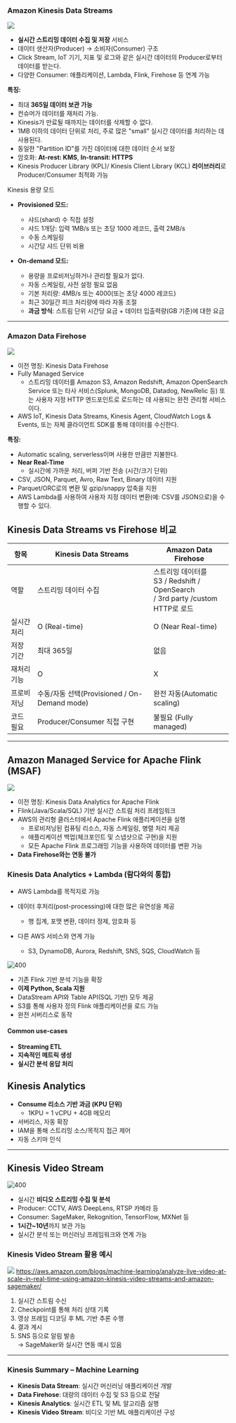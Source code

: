 
### Amazon Kinesis Data Streams

![](images/Pasted%20image%2020250720232117.png)

- **실시간 스트리밍 데이터 수집 및 저장** 서비스
- 데이터 생산자(Producer) → 소비자(Consumer) 구조
- Click Stream, IoT 기기, 지표 및 로그와 같은 실시간 데이터의 Producer로부터 데이터를 받는다.
- 다양한 Consumer: 애플리케이션, Lambda, Flink, Firehose 등 연계 가능
    

**특징:**

- 최대 **365일 데이터 보관 가능**
- 컨슈머가 데이터를 재처리 가능.
- Kinesis가 만료될 때까지는 데이터를 삭제할 수 없다.
- 1MB 이하의 데이터 단위로 처리, 주로 많은 "small" 실시간 데이터를 처리하는 데 사용된다.
- 동일한 "Partition ID"를 가진 데이터에 대한 데이터 순서 보장
- 암호화: **At-rest: KMS**, **In-transit: HTTPS**
- Kinesis Producer Library (KPL)/ Kinesis Client Library (KCL) **라이브러리**로 Producer/Consumer 최적화 가능

Kinesis 용량 모드
- **Provisioned 모드:**
    - 샤드(shard) 수 직접 설정
    - 샤드 1개당: 입력 1MB/s 또는 초당 1000 레코드, 출력 2MB/s
    - 수동 스케일링 
    - 시간당 샤드 단위 비용
        
- **On-demand 모드:**
    - 용량을 프로비저닝하거나 관리할 필요가 없다.
    - 자동 스케일링, 사전 설정 필요 없음
    - 기본 처리량: 4MB/s 또는 4000(또는 초당 4000 레코드)
    - 최근 30일간 피크 처리량에 따라 자동 조절
    - **과금 방식**: 스트림 단위 시간당 요금 + 데이터 입출력량(GB 기준)에 대한 요금
        
---
### Amazon Data Firehose

![](images/Pasted%20image%2020250720232659.png)

- 이전 명칭: Kinesis Data Firehose
- Fully Managed Service
	- 스트리밍 데이터를 Amazon S3, Amazon Redshift, Amazon OpenSearch Service 또는 타사 서비스(Splunk, MongoDB, Datadog, NewRelic 등) 또는 사용자 지정 HTTP 엔드포인트로 로드하는 데 사용되는 완전 관리형 서비스이다.
- AWS IoT, Kinesis Data Streams, Kinesis Agent, CloudWatch Logs & Events, 또는 자체 클라이언트 SDK를 통해 데이터를 수신한다.
    

**특징:**

- Automatic scaling, serverless이며 사용한 만큼만 지불한다.
- **Near Real-Time**
	- 실시간에 가까운 처리, 버퍼 기반 전송 (시간/크기 단위)
- CSV, JSON, Parquet, Avro, Raw Text, Binary 데이터 지원
- Parquet/ORC로의 변환 및 gzip/snappy 압축을 지원
- AWS Lambda를 사용하여 사용자 지정 데이터 변환(예: CSV를 JSON으로)을 수행할 수 있다.


## Kinesis Data Streams vs Firehose 비교

| 항목     | Kinesis Data Streams                   | Amazon Data Firehose                                                      |
| ------ | -------------------------------------- | ------------------------------------------------------------------------- |
| 역할     | 스트리밍 데이터 수집                            | 스트리밍 데이터를 <br>S3 / Redshift / OpenSearch <br>/ 3rd party /custom HTTP로 로드 |
| 실시간 처리 | O (Real-time)                          | O (Near Real-time)                                                        |
| 저장 기간  | 최대 365일                                | 없음                                                                        |
| 재처리 기능 | O                                      | X                                                                         |
| 프로비저닝  | 수동/자동 선택(Provisioned / On-Demand mode) | 완전 자동(Automatic scaling)                                                  |
| 코드 필요  | Producer/Consumer 직접 구현                | 불필요 (Fully managed)                                                       |

---
## Amazon Managed Service for Apache Flink (MSAF)

![](images/Pasted%20image%2020250720234824.png)

- 이전 명칭: Kinesis Data Analytics for Apache Flink
- Flink(Java/Scala/SQL) 기반 실시간 스트림 처리 프레임워크
- AWS의 관리형 클러스터에서 Apache Flink 애플리케이션을 실행
    - 프로비저닝된 컴퓨팅 리소스, 자동 스케일링, 병렬 처리 제공
    - 애플리케이션 백업(체크포인트 및 스냅샷으로 구현)을 지원
	- 모든 Apache Flink 프로그래밍 기능을 사용하여 데이터를 변환 가능
- **Data Firehose와는 연동 불가**
    
### Kinesis Data Analytics + Lambda (람다와의 통합)

- AWS Lambda를 목적지로 가능
- 데이터 후처리(post-processing)에 대한 많은 유연성을 제공
    - 행 집계, 포맷 변환, 데이터 정제, 암호화 등
        
- 다른 AWS 서비스와 연계 가능
    - S3, DynamoDB, Aurora, Redshift, SNS, SQS, CloudWatch 등


![400](images/Pasted%20image%2020250720234809.png)

- 기존 Flink 기반 분석 기능을 확장
- **이제 Python, Scala 지원**
- DataStream API와 Table API(SQL 기반) 모두 제공
- S3를 통해 사용자 정의 Flink 애플리케이션을 로드 가능
- 완전 서버리스로 동작
#### Common use-cases
- **Streaming ETL**
- **지속적인 메트릭 생성**
- **실시간 분석 응답 처리**


## Kinesis Analytics

- **Consume 리소스 기반 과금 (KPU 단위)**
    - 1KPU = 1 vCPU + 4GB 메모리
- 서버리스, 자동 확장
- IAM을 통해 스트리밍 소스/목적지 접근 제어
- 자동 스키마 인식

---
## Kinesis Video Stream

![400](images/Pasted%20image%2020250720234956.png)

- 실시간 **비디오 스트리밍 수집 및 분석**
- Producer: CCTV, AWS DeepLens, RTSP 카메라 등
- Consumer: SageMaker, Rekognition, TensorFlow, MXNet 등
- **1시간~10년**까지 보관 가능
- 실시간 분석 또는 머신러닝 프레임워크와 연계 가능


### Kinesis Video Stream 활용 예시

![](images/Pasted%20image%2020250720235030.png)
https://aws.amazon.com/blogs/machine-learning/analyze-live-video-at-scale-in-real-time-using-amazon-kinesis-video-streams-and-amazon-sagemaker/

1. 실시간 스트림 수신
2. Checkpoint를 통해 처리 상태 기록
3. 영상 프레임 디코딩 후 ML 기반 추론 수행
4. 결과 게시
5. SNS 등으로 알림 발송  
    → SageMaker와 실시간 연동 예시 있음
    

---
### Kinesis Summary – Machine Learning

- **Kinesis Data Stream**: 실시간 머신러닝 애플리케이션 개발
- **Data Firehose**: 대량의 데이터 수집 및 S3 등으로 전달
- **Kinesis Analytics**: 실시간 ETL 및 ML 알고리즘 실행
- **Kinesis Video Stream**: 비디오 기반 ML 애플리케이션 구성